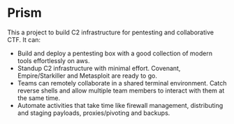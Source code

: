# Prism

This a project to build C2 infrastructure for pentesting and collaborative CTF. It can:

- Build and deploy a pentesting box with a good collection of modern tools effortlessly on aws.
- Standup C2 infrastructure with minimal effort. Covenant, Empire/Starkiller and Metasploit are ready to go.
- Teams can remotely collaborate in a shared terminal environment. Catch reverse shells and allow multiple team members to interact with them at the same time.
- Automate activities that take time like firewall management, distributing and staging payloads, proxies/pivoting and backups.